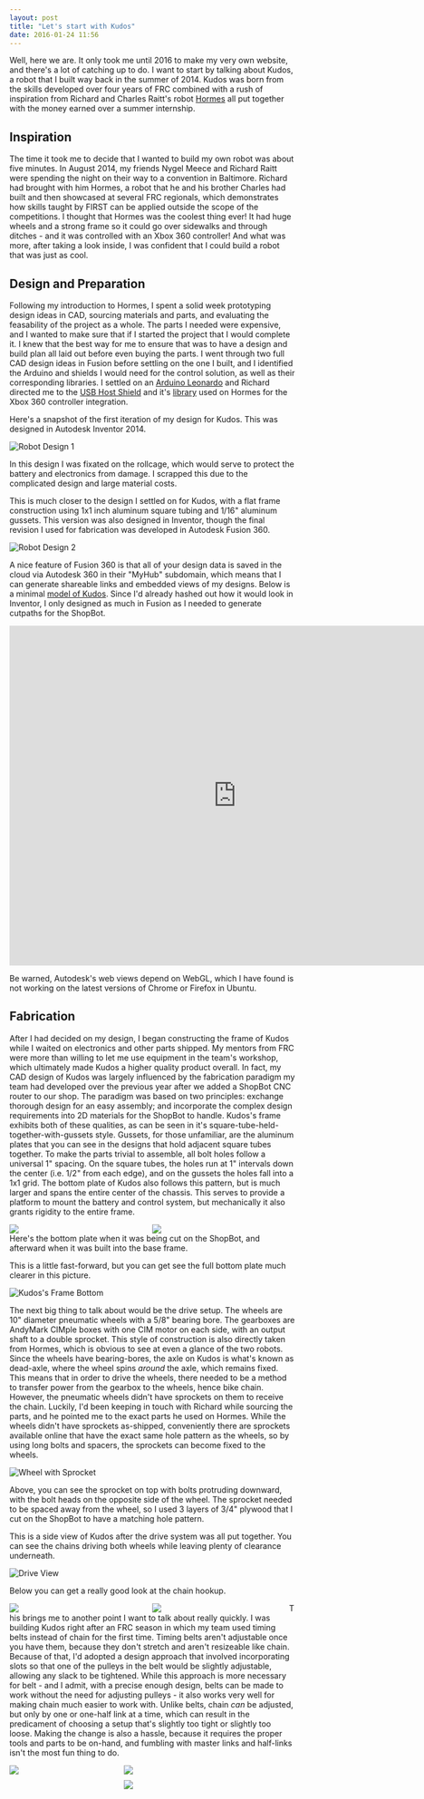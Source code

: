 ```yaml
---
layout: post
title: "Let's start with Kudos"
date: 2016-01-24 11:56
---
```

Well, here we are. It only took me until 2016 to make my very own website, and
there's a lot of catching up to do. I want to start by talking about Kudos, a
robot that I built way back in the summer of 2014. Kudos was born from the
skills developed over four years of FRC combined with a rush of inspiration
from Richard and Charles Raitt's robot
[Hormes](https://www.sparkfun.com/news/1450) all put together with the money
earned over a summer internship.

## Inspiration

The time it took me to decide that I wanted to build my own robot was about
five minutes. In August 2014, my friends Nygel Meece and Richard Raitt were
spending the night on their way to a convention in Baltimore. Richard had
brought with him Hormes, a robot that he and his brother Charles had built and
then showcased at several FRC regionals, which demonstrates how skills taught
by FIRST can be applied outside the scope of the competitions. I thought that
Hormes was the coolest thing ever! It had huge wheels and a strong frame so it
could go over sidewalks and through ditches - and it was controlled with an
Xbox 360 controller! And what was more, after taking a look inside, I was
confident that I could build a robot that was just as cool.

## Design and Preparation

Following my introduction to Hormes, I spent a solid week prototyping design
ideas in CAD, sourcing materials and parts, and evaluating the
feasability of the project as a whole. The parts I needed were expensive, and
I wanted to make sure that if I started the project that I would complete it.
I knew that the best way for me to ensure that was to have a design and build
plan all laid out before even buying the parts. I went through two full
CAD design ideas in Fusion before settling on the one I built, and I identified
the Arduino and shields I would need for the control solution, as well as
their corresponding libraries. I settled on an
[Arduino Leonardo](https://www.arduino.cc/en/Main/ArduinoBoardLeonardo) and
Richard directed me to the
[USB Host Shield](https://www.circuitsathome.com/products-page/arduino-shields/usb-host-shield-2-0-for-arduino)
and it's [library](https://github.com/felis/USB_Host_Shield_2.0) used on
Hormes for the Xbox 360 controller integration.

Here's a snapshot of the first iteration of my design for Kudos. This was
designed in Autodesk Inventor 2014.

![Robot Design 1](/assets/Kudos/Robot1Top.png)

In this design I was fixated on the rollcage, which would serve to protect the
battery and electronics from damage. I scrapped this due to the complicated
design and large material costs.

This is much closer to the design I settled on for Kudos, with a flat frame
construction using 1x1 inch aluminum square tubing and 1/16" aluminum gussets.
This version was also designed in Inventor, though the final revision I used
for fabrication was developed in Autodesk Fusion 360.

![Robot Design 2](/assets/Kudos/Robot2BatteryBack.png)

A nice feature of Fusion 360 is that all of your design data is saved in the
cloud via Autodesk 360 in their "MyHub" subdomain, which means that I can
generate shareable links and embedded views of my designs. Below is a minimal
[model of Kudos](http://a360.co/1TjRhoL).
Since I'd already hashed out how it would look in Inventor, I only designed as
much in Fusion as I needed to generate cutpaths for the ShopBot.

<iframe src="https://myhub.autodesk360.com/ue29ffab2/shares/public/SHabee1QT1a327cf2b7a6cb3617bf692b2cb?mode=embed" width="800" height="600" allowfullscreen="true" webkitallowfullscreen="true" mozallowfullscreen="true"  frameborder="0"></iframe>

Be warned, Autodesk's web views depend on WebGL, which I have found is not
working on the latest versions of Chrome or Firefox in Ubuntu.

## Fabrication

After I had decided on my design, I began constructing the frame of Kudos
while I waited on electronics and other parts shipped. My mentors from FRC were
more than willing to let me use equipment in the team's workshop, which
ultimately made Kudos a higher quality product overall. In fact, my CAD design
of Kudos was largely influenced by the fabrication paradigm my team had
developed over the previous year after we added a ShopBot CNC router to our
shop. The paradigm was based on two principles: exchange thorough design for
an easy assembly; and incorporate the complex design requirements into 2D
materials for the ShopBot to handle. Kudos's frame exhibits both of these
qualities, as can be seen in it's square-tube-held-together-with-gussets style.
Gussets, for those unfamiliar, are the aluminum plates that you can see in the
designs that hold adjacent square tubes together.  To make the parts trivial to
assemble, all bolt holes follow a universal 1" spacing. On the square tubes,
the holes run at 1" intervals down the center (i.e. 1/2" from each edge), and
on the gussets the holes fall into a 1x1 grid. The bottom plate of Kudos
also follows this pattern, but is much larger and spans the entire center of
the chassis. This serves to provide a platform to mount the battery and control
system, but mechanically it also grants rigidity to the entire frame.

<div style="margin:auto;">
 <div style="float:left;width:48%;margin-right:10px">
  <img src="/assets/Kudos/FrameCNC.jpg">
 </div>
 <div style="float:left;width:48%;">
  <img src="/assets/Kudos/FlatFrame.jpg">
 </div>
</div>

Here's the bottom plate when it was being cut on the ShopBot, and afterward
when it was built into the base frame.

This is a little fast-forward, but you can get see the full bottom plate
much clearer in this picture.

![Kudos's Frame Bottom](/assets/Kudos/FrameBottom.jpeg)

The next big thing to talk about would be the drive setup. The wheels are 10"
diameter pneumatic wheels with a 5/8" bearing bore. The gearboxes are
AndyMark CIMple boxes with one CIM motor on each side, with an output shaft
to a double sprocket. This style of construction is also directly taken from
Hormes, which is obvious to see at even a glance of the two robots. Since
the wheels have bearing-bores, the axle on Kudos is what's known as dead-axle,
where the wheel spins <i>around</i> the axle, which remains fixed. This means
that in order to drive the wheels, there needed to be a method to transfer
power from the gearbox to the wheels, hence bike chain. However, the pneumatic
wheels didn't have sprockets on them to receive the chain. Luckily, I'd been
keeping in touch with Richard while sourcing the parts, and he pointed me to
the exact parts he used on Hormes. While the wheels didn't have sprockets
as-shipped, conveniently there are sprockets available online that have the
exact same hole pattern as the wheels, so by using long bolts and spacers,
the sprockets can become fixed to the wheels.

![Wheel with Sprocket](/assets/Kudos/WheelSprocket.jpeg)

Above, you can see the sprocket on top with bolts protruding downward, with
the bolt heads on the opposite side of the wheel. The sprocket needed to be
spaced away from the wheel, so I used 3 layers of 3/4" plywood that I cut on
the ShopBot to have a matching hole pattern.

This is a side view of Kudos after the drive system was all put together. You
can see the chains driving both wheels while leaving plenty of clearance
underneath.

![Drive View](/assets/Kudos/KudosDriveSide.jpg)

Below you can get a really good look at the chain hookup.

<div style="margin:auto;">
 <div style="float:left;width:48%;margin-right:10px">
  <img src="/assets/Kudos/CloseupWheel.jpg">
 </div>
 <div style="float:left;width:48%;">
  <img src="/assets/Kudos/CloseupSprocket.jpg">
 </div>
</div>

This brings me to another point I want to talk about really quickly. I was
building Kudos right after an FRC season in which my team used timing belts
instead of chain for the first time. Timing belts aren't adjustable once you
have them, because they don't stretch and aren't resizeable like chain.
Because of that, I'd adopted a design approach that involved incorporating
slots so that one of the pulleys in the belt would be slightly adjustable,
allowing any slack to be tightened. While this approach is more necessary for
belt - and I admit, with a precise enough design, belts can be made to work
without the need for adjusting pulleys - it also works very well for making
chain much easier to work with. Unlike belts, chain <i>can</i> be adjusted,
but only by one or one-half link at a time, which can result in the predicament
of choosing a setup that's slightly too tight or slightly too loose. Making
the change is also a hassle, because it requires the proper tools and parts
to be on-hand, and fumbling with master links and half-links isn't the most
fun thing to do.

<div style="float:left;width:38%;margin-right:10px;">
 <img src="/assets/Kudos/AxleBlock1.jpg"/>
</div>
<div style="float:left;width:60%;">
 <div sytle="float:top;height:48%;">
  <img src="/assets/Kudos/AxleBlock2.jpg"/>
 </div>
 <div style="float:top;height:48%;margin-top:10px;">
  <img src="/assets/Kudos/AxleBlock3.jpg"/>
 </div>
</div>

I designed this set of what I like to call "axle blocks" which are inteded to
provide the sliding adjustment described above. These blocks have 5/8" holes
with just enough tolerance for the 5/8" steel axle to fit snugly, with slots
toward Kudos's frame large enough to fit 1/4-20 bolts through. The three
possible axle mount points, plus the ability to slide the entire block,
provides a flexible way to keep the chains tight with only the need for a
socket wrench.

## Control

I feel like I've covered most of the significant mechanical features, so let's
take a look at the control system. Kudos is controlled by an
[Arduino Leonardo](https://www.arduino.cc/en/Main/ArduinoBoardLeonardo) and
two [Talon SR Speed Controllers](http://www.andymark.com/Talon-p/am-talon-discontinued.htm).

![Open Control Box](/assets/Kudos/ControlboxOpen.jpg)

The two devices in the lower right hand corner of the box are the Talon SRs,
on the lower left is the Arduino, to the top left is a power distribution
module, and on the top panel is the Xbox 360 receiver.

![Arduino and Shields](/assets/Kudos/ArduinoSide.jpg)

This is a great shot to explain the Arduino and shields setup. The Arduino
Leonardo itself is the bottom board, which is the microprocessor development
board that contains all of the programming for what Kudos does. On top of it
are two "shields", which is just a term in the Arduino world to refer to
expansion boards. The one in the middle is a USB Host shield, which allows me
to plug in the Xbox 360 receiver (the plug on the left in the picture) so that
I can interpret button and joystick actions on any connected Xbox 360 remote.
The shield on the very top is a prototyping board that I used to make
neat connectors for the PWM wires. PWM stands for "Pulse-Width Modulation",
and is a technique for adjusting the ratio of "on" time to "off" time in the
electrical signal. These PWM-carrying wires connect to the Talon SRs, which
use the signal to determine how much voltage to supply to the motors (which
determines motor power) as well as the polarity (which determines motor
direction). The small chip attached by four wires to the top of the protoboard
is a bluetooth module, which I didn't end up using for Kudos but made it into
the picture anyway.

# Talons

![Talons](/assets/Kudos/TalonSRs.jpg)

The reason the Talons are necessary is because large motors like the CIMs
require a lot of power to run. If we tried to draw that power straight from
the Arduino, it'd most likely get fried. Instead, the Talons draw current
directly from the battery and use the PWM signal from the Arduino to determine
how to apply it to the motors. Above, you can see the connectors on top which
attach to the battery, and the ones on the bottom that go to the motors. The
three small wires on top of each Talon are carrying the PWM signal from the
Arduino.

![Closed Control Box](/assets/Kudos/ControlboxClosed.jpg)

Here's the control box when it's all tidied and closed up. The large cable
and connector connect to the battery, and the two pairs of smaller wires go to
the CIM motors. The box itself was cut out of polycarbonate on the ShopBot,
with a square fit pattern on the edges to help it seal up. The cut quality was
actually terrilble from a machining standpoint, but the jagged edges ironically
give the box a nice "snap together" feel. That's also red gaffer's tape holding
the sides together, which I figured would be a temporary solution but has held
up perfectly for two years.

![Kudos all put together](/assets/Kudos/KudosFinished.jpg)

Here's the full picture when all of the components are put together. The
control box and battery both have their own neat little compartments, and the
wire routing is pretty straightforward. The only thing in this picture I
haven't talked about yet is the main breaker. It's the little black box on the
lower right hand corner of the frame and is a safety device for current
overdraw or an emergency stop switch.

# Code

The code for Kudos is entirely open source and kept on
[GitHub](https://github.com/nicholastmosher/Kudos), written in C++. Feel free
to read and learn from my code, use it, change it, and even let me know if you
feel that there could be some improvements!

## Origin of the name

Another cool thing Richard told me about Hormes was what it's name meant. I'll
quote from Wikipedia because I don't remember exactly how he said it: that
Hormes was "the Greek spirit personifying energetic activity, impulse or
effort... eagerness, setting oneself in motion". I thought that the meaning fit
really well, so I checked to see if I could come up with a Greek name for my
robot to compliment his. Kudos is from greek origin at least, meaning
"acclaim or praise for exceptional achievement." It may be a little boastful,
but I like to think of Kudos as a praise to Hormes for the achievement of both
of them.

## Thanks

One last quick shoutout to everyone who helped me out on this project: Richard
for his help sourcing parts, Charles for Hormes's source code to get me
started, and to my robotics mentors for teaching me the skills I needed!
